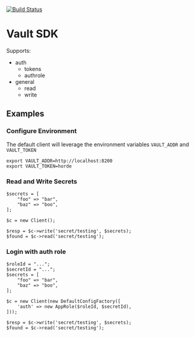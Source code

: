 [![Build Status](https://travis-ci.org/fliglio/vault.svg?branch=master)](https://travis-ci.org/fliglio/vault)

# Vault SDK

Supports:

- auth
	- tokens
	- authrole
- general
	- read
	- write


## Examples

### Configure Environment

The default client will leverage the environment variables `VAULT_ADDR` and `VAULT_TOKEN`

	export VAULT_ADDR=http://localhost:8200
	export VAULT_TOKEN=horde

### Read and Write Secrets

	$secrets = [
		"foo" => "bar",
		"baz" => "boo",
	];

	$c = new Client();

	$resp = $c->write('secret/testing', $secrets);
	$found = $c->read('secret/testing');

### Login with auth role
	
	$roleId = "...";
	$secretId = "...";
	$secrets = [
		"foo" => "bar",
		"baz" => "boo",
	];

	$c = new Client(new DefaultConfigFactory([
		'auth' => new AppRole($roleId, $secretId),
	]));

	$resp = $c->write('secret/testing', $secrets);
	$found = $c->read('secret/testing');
